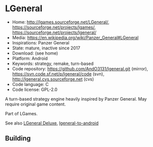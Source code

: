 # LGeneral

- Home: http://lgames.sourceforge.net/LGeneral/, https://sourceforge.net/projects/lgames/, https://sourceforge.net/projects/lgeneral/
- Media: https://en.wikipedia.org/wiki/Panzer_General#LGeneral
- Inspirations: Panzer General
- State: mature, inactive since 2017
- Download: (see home)
- Platform: Android
- Keywords: strategy, remake, turn-based
- Code repository: https://github.com/AndO3131/lgeneral.git (mirror), https://svn.code.sf.net/p/lgeneral/code (svn), http://lgeneral.cvs.sourceforge.net (cvs)
- Code language: C
- Code license: GPL-2.0

A turn-based strategy engine heavily inspired by Panzer General.
May require original game content.

Part of LGames.

See also [LGeneral Deluxe](https://github.com/AndO3131/LGeneral-Deluxe), [lgeneral-to-android](https://code.google.com/archive/p/lgeneral-to-android/)

## Building
